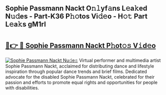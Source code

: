 ## Sophie Passmann Nackt O𝚗𝚕yf𝚊ns L𝚎a𝚔ed N𝚞𝚍es - Part-K36 P𝚑𝚘tos Vi𝚍𝚎o - H𝚘𝚝 Part L𝚎a𝚔s gM1rl

# <h2><a href="http://kfb7nx.oniu.top/?m=Sophie+Passmann+Nackt">🔗👉 🔴 Sophie Passmann Nackt P𝚑ot𝚘𝚜 V𝚒d𝚎o</a></h2>

[![Sophie Passmann Nackt Nu𝚍e𝚜](https://i.imgur.com/0qMVB7G.gif)](http://kfb7nx.oniu.top/?m=Sophie+Passmann+Nackt)
Virtual performer and multimedia artist Sophie Passmann Nackt, acclaimed for distributing dance and lifestyle inspiration through popular dance trends and brief films. Dedicated advocate for the disabled Sophie Passmann Nackt, celebrated for their passion and efforts to promote equal rights and opportunities for people with disabilities.  

